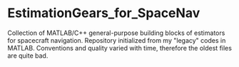 # EstimationGears_for_SpaceNav
Collection of MATLAB/C++ general-purpose building blocks of estimators for spacecraft navigation.
Repository initialized from my "legacy" codes in MATLAB. Conventions and quality varied with time, therefore the oldest files are quite bad.
